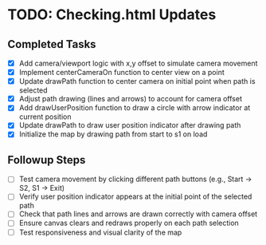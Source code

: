 # TODO: Checking.html Updates

## Completed Tasks
- [x] Add camera/viewport logic with x,y offset to simulate camera movement
- [x] Implement centerCameraOn function to center view on a point
- [x] Update drawPath function to center camera on initial point when path is selected
- [x] Adjust path drawing (lines and arrows) to account for camera offset
- [x] Add drawUserPosition function to draw a circle with arrow indicator at current position
- [x] Update drawPath to draw user position indicator after drawing path
- [x] Initialize the map by drawing path from start to s1 on load

## Followup Steps
- [ ] Test camera movement by clicking different path buttons (e.g., Start → S2, S1 → Exit)
- [ ] Verify user position indicator appears at the initial point of the selected path
- [ ] Check that path lines and arrows are drawn correctly with camera offset
- [ ] Ensure canvas clears and redraws properly on each path selection
- [ ] Test responsiveness and visual clarity of the map
